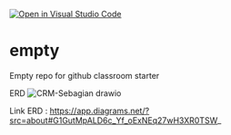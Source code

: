 [![Open in Visual Studio Code](https://classroom.github.com/assets/open-in-vscode-c66648af7eb3fe8bc4f294546bfd86ef473780cde1dea487d3c4ff354943c9ae.svg)](https://classroom.github.com/online_ide?assignment_repo_id=8169124&assignment_repo_type=AssignmentRepo)
# empty
Empty repo for github classroom starter

ERD
![CRM-Sebagian drawio](https://user-images.githubusercontent.com/44636724/184084231-407e232d-bdd8-4b73-8f88-016e54b29b68.png)

Link ERD : https://app.diagrams.net/?src=about#G1GutMpALD6c_Yf_oExNEq27wH3XR0TSW_
